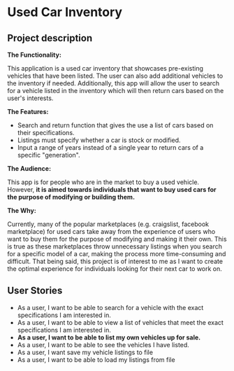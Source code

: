 # Used Car Inventory

## Project description

**The Functionality:**

This application is a used car inventory that showcases pre-existing vehicles that have been listed. The user can also
add additional vehicles to the inventory if needed. Additionally, this app will allow the user to search for a vehicle 
listed in the inventory which will then return cars based on the user's interests. 

**The Features:**
- Search and return function that gives the use a list of cars based on their specifications.
- Listings must specify whether a car is stock or modified.
- Input a range of years instead of a single year to return cars of a specific "generation".

**The Audience:**

This app is for people who are in the market to buy a used vehicle. However, **it is aimed 
towards individuals that want to buy used cars for the purpose of modifying or building them.** 

**The Why:**

Currently, many of the popular marketplaces (e.g. craigslist, facebook marketplace) for used cars take away from the 
experience of users who want to buy them for the purpose of modifying and making it their own. This is true as these 
marketplaces throw unnecessary listings when you search for a specific model of a car, making the process more 
time-consuming and difficult. That being said, this project is of interest to me as I want to create the optimal
experience for individuals looking for their next car to work on.

## User Stories
- As a user, I want to be able to search for a vehicle with the exact specifications I am interested in.
- As a user, I want to be able to view a list of vehicles that meet the exact specifications I am interested in.
- **As a user, I want to be able to list my own vehicles up for sale.**
- As a user, I want to be able to see the vehicles I have listed.
- As a user, I want save my vehicle listings to file
- As a user, I want to be able to load my listings from file